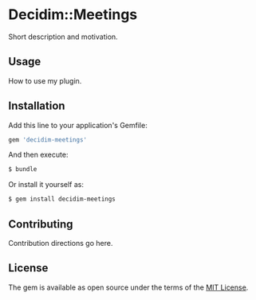 # Decidim::Meetings
Short description and motivation.

## Usage
How to use my plugin.

## Installation
Add this line to your application's Gemfile:

```ruby
gem 'decidim-meetings'
```

And then execute:
```bash
$ bundle
```

Or install it yourself as:
```bash
$ gem install decidim-meetings
```

## Contributing
Contribution directions go here.

## License
The gem is available as open source under the terms of the [MIT License](http://opensource.org/licenses/MIT).
